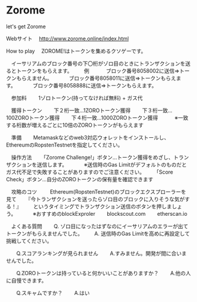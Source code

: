 # Zorome
let's get Zorome

Webサイト
　http://www.zorome.online/index.html

How to play
　ZOROME!はトークンを集めるクソゲーです。 

　イーサリアムのブロック番号の下〇桁がゾロ目のときにトランザクションを送るとトークンをもらえます。 
　　例
　　　ブロック番号8058002に送信⇒トークンもらえません。 
　　　ブロック番号8058011に送信⇒トークンもらえます。 
　　　ブロック番号8058888に送信⇒トークンもらえます。 

　参加料
　　1ゾロトークン(持ってなければ無料) + ガス代

　獲得トークン
　　下２桁一致…1ZOROトークン獲得 
　　下３桁一致…100ZOROトークン獲得 
　　下４桁一致…1000ZOROトークン獲得 
　　　※一致する桁数が増えるごとに10倍のZOROトークンがもらえます 


　準備
　　Metamaskなどのweb3対応ウォレットをインストールし、EthereumのRopstenTestnetを指定してください。

　操作方法
　　「Zorome Challenge!」ボタン…トークン獲得をめざし、トランザクションを送信します。 
　　　※送信時のGas Limitがデフォルトのものだとガス代不足で失敗することがありますのでご注意ください。 
　　「Score Check」ボタン…自分のZOROトークンの保有量を確認できます 


　攻略のコツ 
　　 Ethereum(RopstenTestnet)のブロックエクスプローラーを見て
　　『今トランザクションを送ったらゾロ目のブロックに入りそうな気がする！』
　　というタイミングでトランザクション送信のボタンを押しましょう。
　　　※おすすめのblockExproler 　　blockscout.com 　　etherscan.io


　よくある質問 
　　Q. ゾロ目になったはずなのにイーサリアムのエラーが出てトークンがもらえませんでした。
　　A. 送信時のGas Limitを高めに再設定して挑戦してください。

　　Q.スコアランキングが見られません 
　　A.すみません。開発が間に合いませんでした。 

　　Q.ZOROトークンは持っていると何かいいことがありますか？
　　A.他の人に自慢できます。

　　Q.スキャムですか？ 
　　A.はい 
